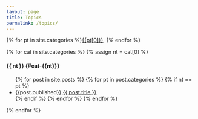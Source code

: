 ```yaml
---
layout: page
title: Topics
permalink: /topics/
---
```


{% for pt in site.categories %}[{{pt[0]}}](#cat-{{pt[0]}}), {% endfor %}

{% for cat in site.categories %}
{% assign nt = cat[0] %}

#### {{ nt }} {#cat-{{nt}}}
<ul> 
  {% for post in site.posts %}
     {% for pt in post.categories %}
    {% if nt == pt %}
      <li>
        {{post.published}} <a href="{{ post.url }}">{{ post.title }}</a>
      </li>
    {% endif %}  
   {% endfor %} 
  {% endfor %}
</ul>  
{% endfor %}